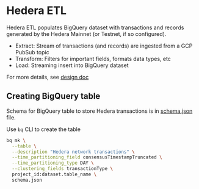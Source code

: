 # Hedera ETL
Hedera ETL populates BigQuery dataset with transactions and records generated by the Hedera Mainnet (or Testnet, if so configured).
- Extract: Stream of transactions (and records) are ingested from a GCP PubSub topic
- Transform: Filters for important fields, formats data types, etc
- Load: Streaming insert into BigQuery dataset

For more details, see [design doc](docs/design/1_hedera_etl.md)

## Creating BigQuery table

Schema for BigQuery table to store Hedera transactions is in [schema.json](schema.json) file.

Use `bq` CLI to create the table
```bash
bq mk \
  --table \
  --description "Hedera network transactions" \
  --time_partitioning_field consensusTimestampTruncated \
  --time_partitioning_type DAY \
  --clustering_fields transactionType \
  project_id:dataset.table_name \
  schema.json
```
